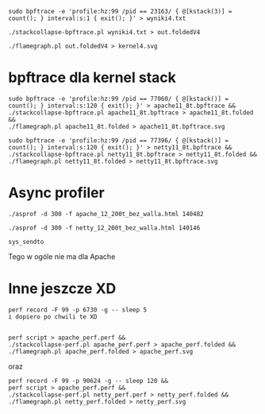 ```shell
sudo bpftrace -e 'profile:hz:99 /pid == 23163/ { @[kstack(3)] = count(); } interval:s:1 { exit(); }' > wyniki4.txt
```


```shell
./stackcollapse-bpftrace.pl wyniki4.txt > out.foldedV4
```

```shell
./flamegraph.pl out.foldedV4 > kernel4.svg
```

# bpftrace dla kernel stack
```shell
sudo bpftrace -e 'profile:hz:99 /pid == 77060/ { @[kstack()] = count(); } interval:s:120 { exit(); }' > apache11_8t.bpftrace &&
./stackcollapse-bpftrace.pl apache11_8t.bpftrace > apache11_8t.folded && 
./flamegraph.pl apache11_8t.folded > apache11_8t.bpftrace.svg
```

```shell
sudo bpftrace -e 'profile:hz:99 /pid == 77396/ { @[kstack()] = count(); } interval:s:120 { exit(); }' > netty11_8t.bpftrace &&
./stackcollapse-bpftrace.pl netty11_8t.bpftrace > netty11_8t.folded && 
./flamegraph.pl netty11_8t.folded > netty11_8t.bpftrace.svg
```


# Async profiler

```shell
./asprof -d 300 -f apache_12_200t_bez_walla.html 140482
```

```shell
./asprof -d 300 -f netty_12_200t_bez_walla.html 140146
```




```text
sys_sendto
```

Tego w ogóle nie ma dla Apache


# Inne jeszcze XD
```shell
perf record -F 99 -p 6730 -g -- sleep 5
i dopiero po chwili te XD


perf script > apache_perf.perf &&
./stackcollapse-perf.pl apache_perf.perf > apache_perf.folded && 
./flamegraph.pl apache_perf.folded > apache_perf.svg
```

oraz
```shell
perf record -F 99 -p 90624 -g -- sleep 120 && 
perf script > apache_perf.perf &&
./stackcollapse-perf.pl netty_perf.perf > netty_perf.folded && 
./flamegraph.pl netty_perf.folded > netty_perf.svg
```